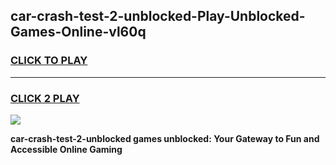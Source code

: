 
## car-crash-test-2-unblocked-Play-Unblocked-Games-Online-vl60q
<h3>
<a href="https://premium76.site?title=car-crash-test-2-unblocked&ref=25A">CLICK TO PLAY</a></h3>
<hr>

<h3>
<a href="https://premium76.site?title=car-crash-test-2-unblocked&ref=25A">CLICK 2 PLAY</a>
  
</h3>

<a href="https://premium76.site?title=car-crash-test-2-unblocked&ref=25A"><img src="https://clearcache.store/games.png"></a>


**car-crash-test-2-unblocked games unblocked: Your Gateway to Fun and Accessible Online Gaming**
